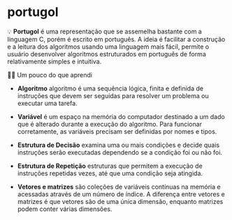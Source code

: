 # portugol
:bulb:
**Portugol** é uma representação que se assemelha bastante com a linguagem C, porém é escrito em português. A ideia é facilitar a construção e a leitura dos algoritmos usando uma linguagem mais fácil, permite o usuário desenvolver algoritmos estruturados em português de forma relativamente simples e intuitiva.

:woman_student: Um pouco do que aprendi

* **Algoritmo** algoritmo é uma sequência lógica, finita e definida de instruções que devem ser seguidas para resolver um problema ou executar uma tarefa.

* **Variável** é um espaço na memória do computador destinado a um dado que é alterado durante a execução do algoritmo. Para funcionar corretamente, as variáveis precisam ser definidas por nomes e tipos.

* **Estrutura de Decisão** examina uma ou mais condições e decide quais instruções serão executadas dependendo se a condição foi ou não foi.

* **Estrutura de Repetição** estruturas que permitem a execução de instruções repetidas vezes, até que uma condição seja atingida.

* **Vetores e matrizes** são coleções de variáveis contínuas na memória e acessadas através de um número de índice. A diferença entre vetores e matrizes é que vetores são de uma única dimensão, enquanto matrizes podem conter várias dimensões.
